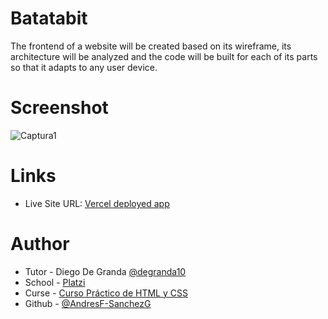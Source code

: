 # Batatabit

The frontend of a website will be created based on its wireframe, its architecture will be analyzed and the code will be built for each of its parts so that it adapts to any user device.

# Screenshot

![Captura1](https://github.com/AndresF-SanchezG/proyecto1-cloneGoogle/assets/113924667/0656e2a2-345b-4b83-a2dd-5bbfc8996dfc)

# Links

- Live Site URL: [Vercel deployed app](https://proyecto1-clone-google.vercel.app/)

# Author

- Tutor - Diego De Granda [@degranda10](https://twitter.com/degranda10?t=hnoz6IUoxadjVEQux9Zzdw&s=09)
- School - [Platzi](https://www.platzi.com)
- Curse - [Curso Práctico de HTML y CSS](https://platzi.com/cursos/html-practico/)
- Github - [@AndresF-SanchezG](https://github.com/AndresF-SanchezG)
